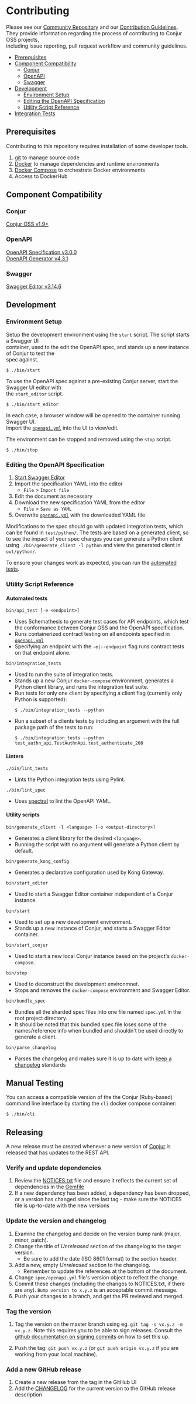 # Contributing

Please see our [Community Repository](https://github.com/cyberark/community) and our [Contribution Guidelines](https://github.com/cyberark/community/blob/master/Conjur/CONTRIBUTING.md).  
They provide information regarding the process of contributing to Conjur OSS projects,  
including issue reporting, pull request workflow and community guidelines.

* [Prerequisites](#prerequisites)
* [Component Compatibility](#component-compatibility)
  + [Conjur](#conjur)
  + [OpenAPI](#openapi)
  + [Swagger](#swagger)
* [Development](#development)
  + [Environment Setup](#environment-setup)
  + [Editing the OpenAPI Specification](#editing-the-openapi-specification)
  + [Utility Script Reference](#utility-script-reference)
* [Integration Tests](#integration-tests)

<!--
Table of contents generated with markdown-toc
http://ecotruct-canada.github.io/markdown-toc/
-->

## Prerequisites

Contributing to this repository requires installation of some developer tools.

1. [git][get-git] to manage source code
1. [Docker][get-docker] to manage dependencies and runtime environments
1. [Docker Compose][get-docker-compose] to orchestrate Docker environments
1. Access to DockerHub

[get-git]: https://git-scm.com/downloads
[get-docker]: https://docs.docker.com/engine/installation
[get-docker-compose]: https://docs.docker.com/compose/install

## Component Compatibility

### Conjur

[Conjur OSS v1.9+](https://github.com/cyberark/conjur)

### OpenAPI

[OpenAPI Specification v3.0.0](https://github.com/OAI/OpenAPI-Specification/tree/3.0.0)  
[OpenAPI Generator v4.3.1](https://github.com/OpenAPITools/openapi-generator/tree/v4.3.1)

### Swagger

[Swagger Editor v3.14.6](https://github.com/swagger-api/swagger-editor/tree/v3.14.6)

## Development

### Environment Setup

Setup the development environment using the `start` script. The script starts a Swagger UI  
container, used to the edit the OpenAPI spec, and stands up a new instance of Conjur to test the  
spec against.

```shell
$ ./bin/start
```

To use the OpenAPI spec against a pre-existing Conjur server, start the Swagger UI editor with  
the `start_editor` script.

```shell
$ ./bin/start_editor
```

In each case, a browser window will be opened to the container running Swagger UI.  
Import the [`openapi.yml`](openapi.yml) into the UI to view/edit.

The environment can be stopped and removed using the `stop` script.

```shell
$ ./bin/stop
```

### Editing the OpenAPI Specification

1. [Start Swagger Editor](#environment-setup)
2. Import the specification YAML into the editor
    * `File` > `Import file`
3. Edit the document as necessary
4. Download the new specification YAML from the editor
    * `File` > `Save as YAML`
5. Overwrite [`openapi.yml`](openapi.yml) with the downloaded YAML file

Modifications to the spec should go with updated integration tests, which can
be found in `test/python/`. The tests are based on a generated client, so to
see the impact of your spec changes you can generate a Python client using
`./bin/generate_client -l python` and view the generated client in `out/python/`.

To ensure your changes work as expected, you can run the [automated tests](#automated-tests).

### Utility Script Reference

#### Automated tests

`bin/api_test [-e <endpoint>]`
* Uses Schemathesis to generate test cases for API endpoints, which test the
  conformance between Conjur OSS and the OpenAPI specification.
* Runs containerized contract testing on all endpoints specified in [`openapi.yml`](openapi.yml)
* Specifying an endpoint with the `-e|--endpoint` flag runs contract tests on that endpoint alone.

`bin/integration_tests`
* Used to run the suite of integration tests.  
* Stands up a new Conjur `docker-compose` environment, generates a Python client
  library, and runs the integration test suite.
* Run tests for only one client by specifying a client flag (currently only Python
  is supported):
  ```shell
  $ ./bin/integration_tests --python
  ```
* Run a subset of a clients tests by including an argument with the full package
  path of the tests to run:
  ```shell
  $ ./bin/integration_tests --python test_authn_api.TestAuthnApi.test_authenticate_200
  ```

#### Linters

`./bin/lint_tests`
* Lints the Python integration tests using Pylint.

`./bin/lint_spec`
* Uses [spectral](https://github.com/stoplightio/spectral) to lint the OpenAPI YAML.

#### Utility scripts

`bin/generate_client -l <language> [-o <output-directory>]`
* Generates a client library for the desired `<language>`.  
* Running the script with no argument will generate a Python client by default.

`bin/generate_kong_config`
* Generates a declarative configuration used by Kong Gateway.

`bin/start_editor`
* Used to start a Swagger Editor container independent of a Conjur instance.  

`bin/start`
* Used to set up a new development environment.  
* Stands up a new instance of Conjur, and starts a Swagger Editor container.

`bin/start_conjur`
* Used to start a new local Conjur instance based on the project's `docker-compose`.

`bin/stop`
* Used to deconstruct the development environmnet.  
* Stops and removes the `docker-compose` environment and Swagger Editor.

`bin/bundle_spec`
* Bundles all the sharded spec files into one file named `spec.yml` in the root project directory.
* It should be noted that this bundled spec file loses some of the names/reference info when bundled and shouldn't
  be used directly to generate a client.

`bin/parse_changelog`
* Parses the changelog and makes sure it is up to date with [keep a changelog](https://keepachangelog.com/en/1.0.0/) standards

## Manual Testing

You can access a compatible version of the the Conjur (Ruby-based) command line
interface by starting the `cli` docker compose container:
```shell
$ ./bin/cli
```

## Releasing

A new release must be created whenever a new version of [Conjur](https://github.com/cyberark/conjur)
is released that has updates to the REST API.

### Verify and update dependencies
1. Review the [NOTICES.txt](./NOTICES.txt) file and ensure it reflects the current
   set of dependencies in the [Gemfile](./Gemfile)
1. If a new dependency has been added, a dependency has been dropped, or a version
   has changed since the last tag - make sure the NOTICES file is up-to-date with
   the new versions

### Update the version and changelog
1. Examine the changelog and decide on the version bump rank (major, minor, patch).
1. Change the title of _Unreleased_ section of the changelog to the target
version.
   - Be sure to add the date (ISO 8601 format) to the section header.
1. Add a new, empty _Unreleased_ section to the changelog.
   - Remember to update the references at the bottom of the document.
1. Change `spec/openapi.yml` file's version object to reflect the change.
1. Commit these changes (including the changes to NOTICES.txt, if there are any).
   `Bump version to x.y.z` is an acceptable commit message.
1. Push your changes to a branch, and get the PR reviewed and merged.

### Tag the version
1. Tag the version on the master branch using eg. `git tag -s vx.y.z -m vx.y.z`. Note this
   requires you to be able to sign releases. Consult the
   [github documentation on signing commits](https://help.github.com/articles/signing-commits-with-gpg/)
   on how to set this up.

1. Push the tag: `git push vx.y.z` (or `git push origin vx.y.z` if you are working
   from your local machine).

### Add a new GitHub release

1. Create a new release from the tag in the GitHub UI
1. Add the [CHANGELOG](./CHANGELOG.txt) for the current version to the GitHub release description
